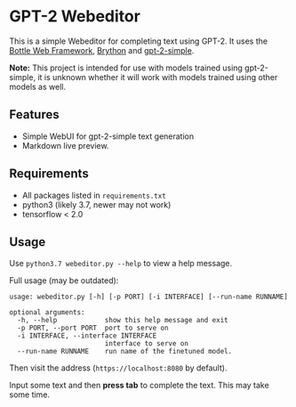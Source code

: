 # GPT-2 Webeditor

This is a simple Webeditor for completing text using GPT-2. It uses the [Bottle Web Framework](https://bottlepy.org/), [Brython](https://brython.info/) and [gpt-2-simple](https://github.com/minimaxir/gpt-2-simple).

**Note:** This project is intended for use with models trained using gpt-2-simple, it is unknown whether it will work with models trained using other models as well.

## Features

- Simple WebUI for gpt-2-simple text generation
- Markdown live preview.

## Requirements

- All packages listed in `requirements.txt`
- python3 (likely 3.7, newer may not work)
- tensorflow < 2.0

## Usage

Use `python3.7 webeditor.py --help` to view a help message.

Full usage (may be outdated):

```
usage: webeditor.py [-h] [-p PORT] [-i INTERFACE] [--run-name RUNNAME]

optional arguments:
  -h, --help            show this help message and exit
  -p PORT, --port PORT  port to serve on
  -i INTERFACE, --interface INTERFACE
                        interface to serve on
  --run-name RUNNAME    run name of the finetuned model.
```

Then visit the address (`https://localhost:8080` by default).

Input some text and then **press tab** to complete the text. This may take some time.
